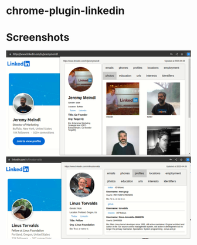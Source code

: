 # chrome-plugin-linkedin
# Screenshots
![chrome-plugin-linkedin](./extension/screenshots/Jeremy-photos.png)
![chrome-plugin-linkedin](./extension/screenshots/Linus-profiles.png)
